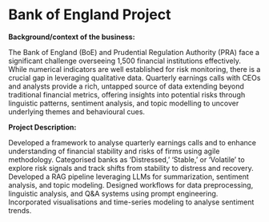# Bank of England Project

**Background/context of the business:**

The Bank of England (BoE) and Prudential Regulation Authority (PRA) face a significant challenge overseeing 1,500 financial institutions effectively. While numerical indicators are well established for risk monitoring, there is a crucial gap in leveraging qualitative data.
Quarterly earnings calls with CEOs and analysts provide a rich, untapped source of data extending beyond traditional financial metrics, offering insights into potential risks through linguistic patterns, sentiment analysis, and topic modelling to uncover underlying themes and behavioural cues.

**Project Description:**

Developed a framework to analyse quarterly earnings calls and to enhance understanding of financial stability and risks of firms using agile methodology. Categorised banks as ‘Distressed,’ ‘Stable,’ or ‘Volatile’ to explore risk signals and track shifts from stability to distress and recovery. Developed a RAG pipeline leveraging LLMs for summarization, sentiment analysis, and topic modeling. Designed workflows for data preprocessing, linguistic analysis, and Q&A systems using prompt engineering. Incorporated visualisations and time-series modeling to analyse sentiment trends.

